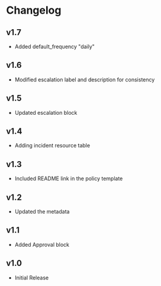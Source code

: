 # Changelog

## v1.7

- Added default_frequency "daily"

## v1.6

- Modified escalation label and description for consistency

## v1.5

- Updated escalation block

## v1.4

- Adding incident resource table

## v1.3

- Included README link in the policy template

## v1.2

- Updated the metadata

## v1.1

- Added Approval block

## v1.0

- Initial Release
